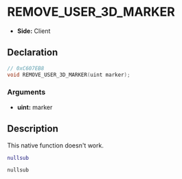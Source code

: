 # REMOVE_USER_3D_MARKER
- **Side:** Client

## Declaration
```cpp
// 0xC607EB8
void REMOVE_USER_3D_MARKER(uint marker);
```

### Arguments
- **uint:** marker

## Description
This native function doesn't work.

```lua
nullsub
```

```squirrel
nullsub
```
